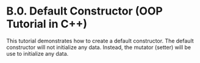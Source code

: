 # B.0. Default Constructor (OOP Tutorial in C++)

This tutorial demonstrates how to create a default constructor.  The default constructor will not initialize any data.  Instead, the mutator (setter) will be use to initialize any data.
